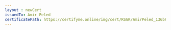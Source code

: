 ```yaml
--- 
layout : newCert 
issuedTo: Amir Peled
certificatePath: https://certifyme.online/img/cert/RSGK/AmirPeled_136b6.png
--- 
```

